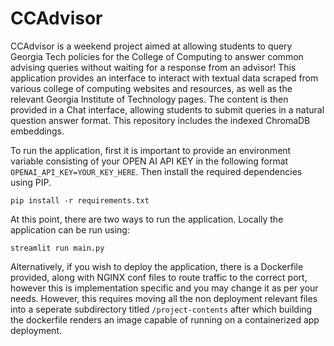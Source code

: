 # CCAdvisor

CCAdvisor is a weekend project aimed at allowing students to query Georgia Tech policies for the College of Computing to answer common advising queries without waiting for a response from an advisor! This application provides an interface to interact with textual data scraped from various college of computing websites and resources, as well as the relevant Georgia Institute of Technology pages. The content is then provided in a Chat interface, allowing students to submit queries in a natural question answer format. This repository includes the indexed ChromaDB embeddings.

To run the application, first it is important to provide an environment variable consisting of your OPEN AI API KEY in the following format `OPENAI_API_KEY=YOUR_KEY_HERE`. Then install the required dependencies using PIP.
```
pip install -r requirements.txt
```
At this point, there are two ways to run the application. Locally the application can be run using: 
```
streamlit run main.py
```
Alternatively, if you wish to deploy the application, there is a Dockerfile provided, along with NGINX conf files to route traffic to the correct port, however this is implementation specific and you may change it as per your needs. However, this requires moving all the non deployment relevant files into a seperate subdirectory titled `/project-contents` after which building the dockerfile renders an image capable of running on a containerized app deployment.
